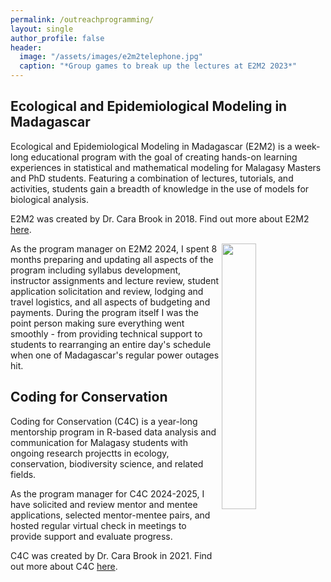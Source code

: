 ```yaml
---
permalink: /outreachprogramming/
layout: single
author_profile: false
header:
  image: "/assets/images/e2m2telephone.jpg"
  caption: "*Group games to break up the lectures at E2M2 2023*"
---
```


## Ecological and Epidemiological Modeling in Madagascar
Ecological and Epidemiological Modeling in Madagascar (E2M2) is a week-long educational program with the goal of creating hands-on learning experiences in statistical and mathematical modeling for Malagasy Masters and PhD students. Featuring a combination of lectures, tutorials, and activities, students gain a breadth of knowledge in the use of models for biological analysis.

E2M2 was created by Dr. Cara Brook in 2018. Find out more about E2M2 [here](https://e2m2.org/).

<img align="right" width="33%" margin-left="20px" src="/assets/images/e2m2.png">

As the program manager on E2M2 2024, I spent 8 months preparing and updating all aspects of the program including syllabus development, instructor assignments and lecture review, student application solicitation and review, lodging and travel logistics, and all aspects of budgeting and payments. During the program itself I was the point person making sure everything went smoothly - from providing technical support to students to rearranging an entire day's schedule when one of Madagascar's regular power outages hit. 

## Coding for Conservation
Coding for Conservation (C4C) is a year-long mentorship program in R-based data analysis and communication for Malagasy students with ongoing research projectts in ecology, conservation, biodiversity science, and related fields.

As the program manager for C4C 2024-2025, I have solicited and review mentor and mentee applications, selected mentor-mentee pairs, and hosted regular virtual check in meetings to provide support and evaluate progress. 

C4C was created by Dr. Cara Brook in 2021. Find out more about C4C [here](https://coding4conservation.org/).
